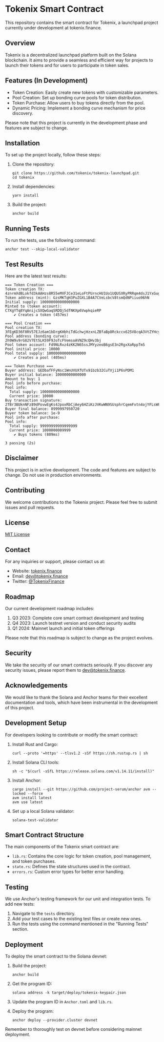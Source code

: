 # Tokenix Smart Contract

This repository contains the smart contract for Tokenix, a launchpad project currently under development at tokenix.finance.

## Overview

Tokenix is a decentralized launchpad platform built on the Solana blockchain. It aims to provide a seamless and efficient way for projects to launch their tokens and for users to participate in token sales.

## Features (In Development)

- Token Creation: Easily create new tokens with customizable parameters.
- Pool Creation: Set up bonding curve pools for token distribution.
- Token Purchase: Allow users to buy tokens directly from the pool.
- Dynamic Pricing: Implement a bonding curve mechanism for price discovery.

Please note that this project is currently in the development phase and features are subject to change.

## Installation

To set up the project locally, follow these steps:

1. Clone the repository:
   ```
   git clone https://github.com/tokenix/tokenix-launchpad.git
   cd tokenix
   ```

2. Install dependencies:
   ```
   yarn install
   ```

3. Build the project:
   ```
   anchor build
   ```

## Running Tests

To run the tests, use the following command:

```
anchor test --skip-local-validator
```

## Test Results

Here are the latest test results:

```
=== Token Creation ===
Token creation TX: 4znrmXdBLokfd3kAAHzs8R55eMXFJCe31eLoFtPUrncHU1Uo1UQUSXRyPRRqm4dsJ1YxGugDroKSFSfZuDvEGBZJ
Token address (mint): GzsMKTqH3PuZGXL1B4A7CVeLsbcV8tsmQdNPiiuo96hN
Initial supply: 100000000000000000
Minted to (token account): C7XgYTq8YqAnijcSXQwGaqSRDQj5dfNKXp6VwpkqieRP
    ✔ Creates a token (457ms)

=== Pool Creation ===
Pool creation TX: 3FEgKD36F8RV57EJz6am1bDrgKHbhiTdGchwjHzxnLZBfaBp8Rckccx625V8cqA3VtZYHcyXUYknHSEwYqDaigh5
Pool address (bonding curve): 2h9W9v9rG82V7Et5LK59F9JoTcFVemsoAVNZ9cQHv3bj
Pool token account: Fd9NLRxz4zKK2N65ssJMYyzeoB6gsE3n2RgxXaRppTm5
Pool initial price: 10000
Pool total supply: 100000000000000000
    ✔ Creates a pool (405ms)

=== Token Purchase ===
Buyer address: GEDbafFFyNsc1WnUVUXfUTx91bzb32CuTVji1P6sPDM1
Buyer initial balance: 10000000000000
Amount to buy: 1
Pool info before purchase:
Pool info:
  Total supply: 100000000000000000
  Current price: 10000
Buy transaction signature: 2TBr3BUknNFz89dPovwEgKs4JpoxRbCjAey6HZiKzJVKwWN9SUsphrCqemFxtn4ojYFLsWFX8NVB8tV2cDmSY8xp
Buyer final balance: 8999997950720
Buyer token balance: 1e-9
Pool info after purchase:
Pool info:
  Total supply: 99999999999999999
  Current price: 1000000009999
    ✔ Buys tokens (809ms)

3 passing (2s)
```

## Disclaimer

This project is in active development. The code and features are subject to change. Do not use in production environments.

## Contributing

We welcome contributions to the Tokenix project. Please feel free to submit issues and pull requests.

## License

[MIT License](LICENSE)

## Contact

For any inquiries or support, please contact us at:

- Website: [tokenix.finance](https://tokenix.finance)
- Email: dev@tokenix.finance
- Twitter: [@TokenixFinance](https://twitter.com/TokenixFinance)

## Roadmap

Our current development roadmap includes:

1. Q3 2023: Complete core smart contract development and testing
2. Q4 2023: Launch testnet version and conduct security audits
3. Q1 2024: Mainnet launch and initial token offerings

Please note that this roadmap is subject to change as the project evolves.

## Security

We take the security of our smart contracts seriously. If you discover any security issues, please report them to dev@tokenix.finance.

## Acknowledgements

We would like to thank the Solana and Anchor teams for their excellent documentation and tools, which have been instrumental in the development of this project.

## Development Setup

For developers looking to contribute or modify the smart contract:

1. Install Rust and Cargo:
   ```
   curl --proto '=https' --tlsv1.2 -sSf https://sh.rustup.rs | sh
   ```

2. Install Solana CLI tools:
   ```
   sh -c "$(curl -sSfL https://release.solana.com/v1.14.11/install)"
   ```

3. Install Anchor:
   ```
   cargo install --git https://github.com/project-serum/anchor avm --locked --force
   avm install latest
   avm use latest
   ```

4. Set up a local Solana validator:
   ```
   solana-test-validator
   ```

## Smart Contract Structure

The main components of the Tokenix smart contract are:

- `lib.rs`: Contains the core logic for token creation, pool management, and token purchases.
- `state.rs`: Defines the state structures used in the contract.
- `errors.rs`: Custom error types for better error handling.

## Testing

We use Anchor's testing framework for our unit and integration tests. To add new tests:

1. Navigate to the `tests` directory.
2. Add your test cases to the existing test files or create new ones.
3. Run the tests using the command mentioned in the "Running Tests" section.

## Deployment

To deploy the smart contract to the Solana devnet:

1. Build the project:
   ```
   anchor build
   ```

2. Get the program ID:
   ```
   solana address -k target/deploy/tokenix-keypair.json
   ```

3. Update the program ID in `Anchor.toml` and `lib.rs`.

4. Deploy the program:
   ```
   anchor deploy --provider.cluster devnet
   ```

Remember to thoroughly test on devnet before considering mainnet deployment.